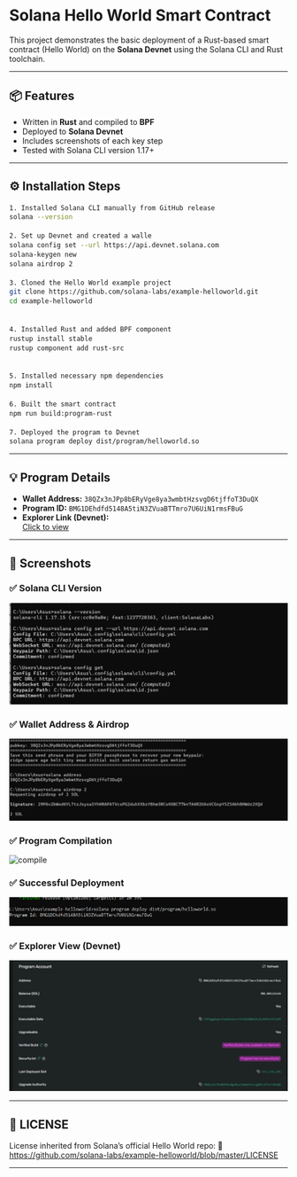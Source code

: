 # Solana Hello World Smart Contract

This project demonstrates the basic deployment of a Rust-based smart contract (Hello World) on the **Solana Devnet** using the Solana CLI and Rust toolchain.

---
## 📦 Features

-  Written in **Rust** and compiled to **BPF**
-  Deployed to **Solana Devnet**
-  Includes screenshots of each key step
- Tested with Solana CLI version 1.17+

---
## ⚙️ Installation Steps
```bash
1. Installed Solana CLI manually from GitHub release
solana --version

2. Set up Devnet and created a walle
solana config set --url https://api.devnet.solana.com
solana-keygen new
solana airdrop 2

3. Cloned the Hello World example project
git clone https://github.com/solana-labs/example-helloworld.git
cd example-helloworld


4. Installed Rust and added BPF component
rustup install stable
rustup component add rust-src


5. Installed necessary npm dependencies
npm install

6. Built the smart contract
npm run build:program-rust

7. Deployed the program to Devnet
solana program deploy dist/program/helloworld.so
```

---

## 💡 Program Details

- **Wallet Address:** `38QZx3nJPp8bERyVge8ya3wmbtHzsvgD6tjffoT3DuQX`  
- **Program ID:** `BMG1DEhdfd5148A5tiN3ZVuaBTTmro7U6UiN1rmsFBuG`  
- **Explorer Link (Devnet):**  
  [Click to view](https://explorer.solana.com/address/BMG1DEhdfd5148A5tiN3ZVuaBTTmro7U6UiN1rmsFBuG?cluster=devnet)
---



## 🧪 Screenshots

### ✅ Solana CLI Version
![solana version](./screenshots/solana-version..png)

### ✅ Wallet Address & Airdrop
![wallet](./screenshots/wallet-airdrop.png)

### ✅ Program Compilation
![compile](./screenshots/program-compile.png)

### ✅ Successful Deployment
![deploy](./screenshots/program-deploy.png)

### ✅ Explorer View (Devnet)
![explorer](./screenshots/explorer-devnet.png)

---
## 📜 LICENSE

License inherited from Solana’s official Hello World repo:
🔗 https://github.com/solana-labs/example-helloworld/blob/master/LICENSE

---


